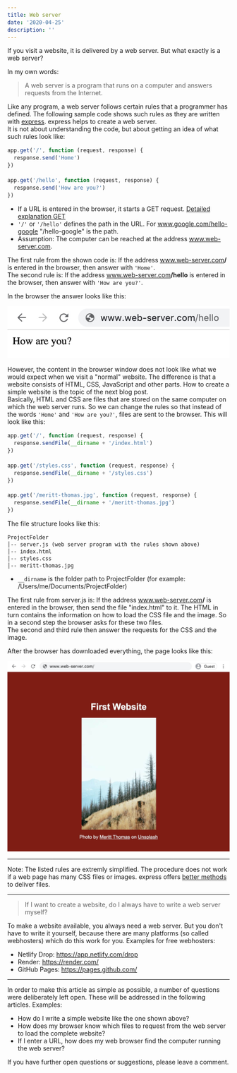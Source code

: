 ```yaml
---
title: Web server
date: '2020-04-25'
description: ''
---
```


If you visit a website, it is delivered by a web server. But what exactly is a web server?

In my own words:

> A web server is a program that runs on a computer and answers requests from the Internet.

Like any program, a web server follows certain rules that a programmer has defined. The following sample code shows such rules as they are written with [express](https://expressjs.com/). express helps to create a web server. <br />
It is not about understanding the code, but about getting an idea of what such rules look like:

```js
app.get('/', function (request, response) {
  response.send('Home')
})

app.get('/hello', function (request, response) {
  response.send('How are you?')
})
```

- If a URL is entered in the browser, it starts a GET request. [Detailed explanation GET](https://developer.mozilla.org/en-US/docs/Web/HTTP/Methods/GET)
- `'/'` or `'/hello'` defines the path in the URL. For www.google.com/hello-google "/hello-google" is the path.
- Assumption: The computer can be reached at the address www.web-server.com.

The first rule from the shown code is: If the address www.web-server.com<b>/</b> is entered in the browser, then answer with `'Home'`.<br />
The second rule is: If the address www.web-server.com<b>/hello</b> is entered in the browser, then answer with `'How are you?'`.<br/>

In the browser the answer looks like this:

![Browser window, which shows the words 'How are you?'](./web-server-hello.jpg)

However, the content in the browser window does not look like what we would expect when we visit a "normal" website. The difference is that a website consists of HTML, CSS, JavaScript and other parts. How to create a simple website is the topic of the next blog post.<br />
Basically, HTML and CSS are files that are stored on the same computer on which the web server runs. So we can change the rules so that instead of the words `'Home'` and `'How are you?'`, files are sent to the browser. This will look like this:

```js
app.get('/', function (request, response) {
  response.sendFile(__dirname + '/index.html')
})

app.get('/styles.css', function (request, response) {
  response.sendFile(__dirname + '/styles.css')
})

app.get('/meritt-thomas.jpg', function (request, response) {
  response.sendFile(__dirname + '/meritt-thomas.jpg')
})
```

The file structure looks like this:

```
ProjectFolder
│-- server.js (web server program with the rules shown above)
│-- index.html
│-- styles.css
│-- meritt-thomas.jpg
```

- `__dirname` is the folder path to ProjectFolder (for example: /Users/me/Documents/ProjectFolder)

The first rule from server.js is: If the address www.web-server.com<b>/</b> is entered in the browser, then send the file "index.html" to it. The HTML in turn contains the information on how to load the CSS file and the image. So in a second step the browser asks for these two files.<br />
The second and third rule then answer the requests for the CSS and the image.

After the browser has downloaded everything, the page looks like this:

![browser window, which displays a web page with a title and an image](./web-server-website.jpg)

---

Note: The listed rules are extremly simplified. The procedure does not work if a web page has many CSS files or images. express offers [better methods](http://expressjs.com/en/starter/static-files.html) to deliver files.

---

> If I want to create a website, do I always have to write a web server myself?

To make a website available, you always need a web server. But you don't have to write it yourself, because there are many platforms (so called webhosters) which do this work for you. Examples for free webhosters:

- Netlify Drop: https://app.netlify.com/drop
- Render: https://render.com/
- GitHub Pages: https://pages.github.com/

---

In order to make this article as simple as possible, a number of questions were deliberately left open. These will be addressed in the following articles. Examples:

- How do I write a simple website like the one shown above?
- How does my browser know which files to request from the web server to load the complete website?
- If I enter a URL, how does my web browser find the computer running the web server?

If you have further open questions or suggestions, please leave a comment.
